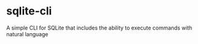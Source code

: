 # sqlite-cli
A simple CLI for SQLite that includes the ability to execute commands with natural language
